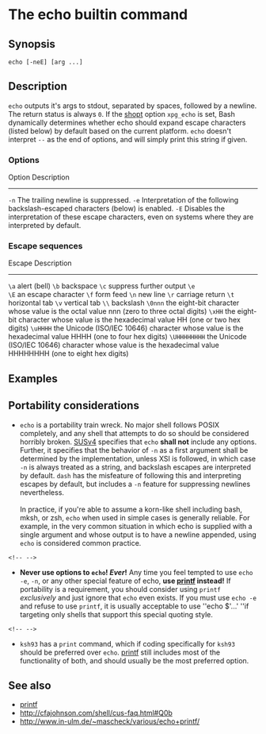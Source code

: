 # The echo builtin command

## Synopsis

    echo [-neE] [arg ...]

## Description

`echo` outputs it's args to stdout, separated by spaces, followed by a
newline. The return status is always `0`. If the
[shopt](../../commands/builtin/shopt.md) option `xpg_echo` is set, Bash
dynamically determines whether echo should expand escape characters
(listed below) by default based on the current platform. `echo` doesn\'t
interpret `--` as the end of options, and will simply print this string
if given.

### Options

  Option   Description
  -------- ----------------------------------------------------------------------------------------------------------------
  `-n`     The trailing newline is suppressed.
  `-e`     Interpretation of the following backslash-escaped characters (below) is enabled.
  `-E`     Disables the interpretation of these escape characters, even on systems where they are interpreted by default.

### Escape sequences

  Escape         Description
  -------------- ---------------------------------------------------------------------------------------------------------------
  `\a`           alert (bell)
  `\b`           backspace
  `\c`           suppress further output
  `\e`           
  `\E`           an escape character
  `\f`           form feed
  `\n`           new line
  `\r`           carriage return
  `\t`           horizontal tab
  `\v`           vertical tab
  `\\`           backslash
  `\0nnn`        the eight-bit character whose value is the octal value nnn (zero to three octal digits)
  `\xHH`         the eight-bit character whose value is the hexadecimal value HH (one or two hex digits)
  `\uHHHH`       the Unicode (ISO/IEC 10646) character whose value is the hexadecimal value HHHH (one to four hex digits)
  `\UHHHHHHHH`   the Unicode (ISO/IEC 10646) character whose value is the hexadecimal value HHHHHHHH (one to eight hex digits)

## Examples

## Portability considerations

-   `echo` is a portability train wreck. No major shell follows POSIX
    completely, and any shell that attempts to do so should be
    considered horribly broken.
    [SUSv4](http://pubs.opengroup.org/onlinepubs/9699919799/utilities/echo.html#tag_20_37)
    specifies that `echo` **shall not** include any options. Further, it
    specifies that the behavior of `-n` as a first argument shall be
    determined by the implementation, unless XSI is followed, in which
    case `-n` is always treated as a string, and backslash escapes are
    interpreted by default. `dash` has the misfeature of following this
    and interpreting escapes by default, but includes a `-n` feature for
    suppressing newlines nevertheless.\
    \
    In practice, if you\'re able to assume a korn-like shell including
    bash, mksh, or zsh, `echo` when used in simple cases is generally
    reliable. For example, in the very common situation in which echo is
    supplied with a single argument and whose output is to have a
    newline appended, using `echo` is considered common practice.

```{=html}
<!-- -->
```
-   **Never use options to `echo`! *Ever*!** Any time you feel tempted
    to use `echo -e`, `-n`, or any other special feature of echo, **use
    [printf](../../commands/builtin/printf.md) instead!** If portability is a
    requirement, you should consider using `printf` *exclusively* and
    just ignore that `echo` even exists. If you must use `echo -e` and
    refuse to use `printf`, it is usually acceptable to use \'\'echo
    \$\'\...\' \'\'if targeting only shells that support this special
    quoting style.

```{=html}
<!-- -->
```
-   `ksh93` has a `print` command, which if coding specifically for
    `ksh93` should be preferred over `echo`.
    [printf](../../commands/builtin/printf.md) still includes most of the
    functionality of both, and should usually be the most preferred
    option.

## See also

-   [printf](../../commands/builtin/printf.md)
-   <http://cfajohnson.com/shell/cus-faq.html#Q0b>
-   <http://www.in-ulm.de/~mascheck/various/echo+printf/>
